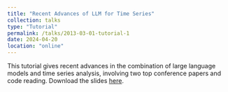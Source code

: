```yaml
---
title: "Recent Advances of LLM for Time Series"
collection: talks
type: "Tutorial"
permalink: /talks/2013-03-01-tutorial-1
date: 2024-04-20
location: "online"
---
```



This tutorial gives recent advances in the combination of large language models and time series analysis, involving two top conference papers and code reading. Download the slides [here](https://github.com/yuyuan6/yuyuan6.github.io/raw/master/files/LLM4TS.pptx).



